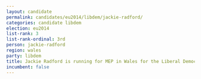 ```yaml
---
layout: candidate
permalink: candidates/eu2014/libdem/jackie-radford/
categories: candidate libdem
election: eu2014
list-rank: 3
list-rank-ordinal: 3rd
person: jackie-radford
region: wales
party: libdem
title: Jackie Radford is running for MEP in Wales for the Liberal Democrats
incumbent: false
---
```

